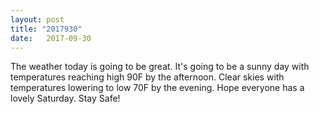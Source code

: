 ```yaml
---
layout: post
title: "2017930"
date:   2017-09-30
---
```


The weather today is going to be great. It's going to be a sunny day with temperatures reaching high 90F by the afternoon. Clear skies with temperatures lowering to low 70F by the evening. Hope everyone has a lovely Saturday. Stay Safe!